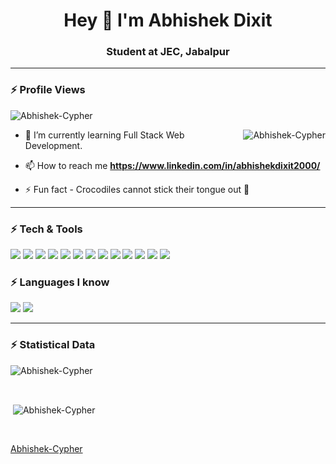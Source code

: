 <h1 align="center">Hey 👋 I'm Abhishek Dixit </h1>
<h3 align="center">Student at JEC, Jabalpur </h3>

<hr>

<p align="right"> <h3> ⚡ Profile Views </h3> 
    <img src="https://komarev.com/ghpvc/?username=Abhishek-Cypher&label=Profile%20views&color=0e75b6&style=flat"
    alt="Abhishek-Cypher" /> 
  </p>


<p><img align="right" src="https://github.com/Adam-pw/Adam-pw/blob/main/animation_500_kxa883sd.gif" alt="Abhishek-Cypher" /></p>


- 🌱 I’m currently learning Full Stack Web Development.

- 📫 How to reach me **https://www.linkedin.com/in/abhishekdixit2000/**

- ⚡ Fun fact - Crocodiles cannot stick their tongue out 🐊

<hr>

### ⚡ Tech & Tools 

<p>
<img src="https://img.shields.io/badge/-HTML5-E34F26?style=flat&logo=html5&logoColor=white"> 
<img src="https://img.shields.io/badge/-CSS3-1572B6?style=flat&logo=css3&logoColor=white">
<img src="https://img.shields.io/badge/-JavaScript-eed718?style=flat&logo=javascript&logoColor=ffffff">
<img src="https://img.shields.io/badge/-Bootstrap-563D7C?style=flat&logo=bootstrap&logoColor=white">
<img src="https://img.shields.io/badge/-MongoDB-4DB33D?style=flat&logo=mongodb&logoColor=FFFFFF">
<img src="https://img.shields.io/badge/-Express.js-787878?style=flat">
<img src="https://img.shields.io/badge/-React-000000?style=flat&logo=react&logoColor=00c8ff">
<img src="https://img.shields.io/badge/-Node.js-3C873A?style=flat&logo=Node.js&logoColor=white">
<img src="https://img.shields.io/badge/-MySQL-F29111?style=flat&logo=mysql&logoColor=FFFFFF">
<img src="http://img.shields.io/badge/-Git-F1502F?style=flat&logo=git&logoColor=FFFFFF">
<img src="http://img.shields.io/badge/-Github-000000?style=flat&logo=github&logoColor=FFFFFF">
<img src="http://img.shields.io/badge/-VS%20Code-007ACC?style=flat&logo=visual%20studio%20code&logoColor=white">
<img src="http://img.shields.io/badge/-Heroku-430098?style=flat&logo=heroku&logoColor=white">
</p>

### ⚡ Languages I know
<p>
<img src="https://img.shields.io/badge/-C%20&%20C++-659ad2?style=flat&logo=c%2B%2B&logoColor=ffffff"> 
<img src="https://img.shields.io/badge/-Python-black?style=flat&logo=python&logoColor=white"> 
</p>
    
<hr>

<h3> ⚡ Statistical Data </h3>
<p><img align="center"
    src="https://github-readme-stats.vercel.app/api/top-langs?username=Abhishek-Cypher&show_icons=true&locale=en&bg_color=0d1117&text_color=ffffff&layout=compact"
    alt="Abhishek-Cypher" 
    bg_color=#808080/></p>

<br>

<p>&nbsp;<img align="center" src="https://github-readme-stats.vercel.app/api?username=Abhishek-Cypher&show_icons=true&locale=en&bg_color=0d1117&text_color=ffffff&repo=convoychat"
    alt="Abhishek-Cypher" /></p>

<br>

[Abhishek-Cypher](https://github.com/Abhishek-Cypher)

<!---
Abhishek-Cypher/Abhishek-Cypher is a ✨ special ✨ repository because its `README.md` (this file) appears on your GitHub profile.
You can click the Preview link to take a look at your changes.
--->
